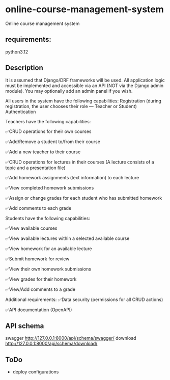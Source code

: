# online-course-management-system
Online course management system

## requirements:
python3.12

## Description
It is assumed that Django/DRF frameworks will be used. All application logic must be implemented and accessible via an API (NOT via the Django admin module). You may optionally add an admin panel if you wish.

All users in the system have the following capabilities:
Registration (during registration, the user chooses their role — Teacher or Student)
Authentication

Teachers have the following capabilities:

✅CRUD operations for their own courses

✅Add/Remove a student to/from their course

✅Add a new teacher to their course

✅CRUD operations for lectures in their courses (A lecture consists of a topic and a presentation file)

✅Add homework assignments (text information) to each lecture

✅View completed homework submissions

✅Assign or change grades for each student who has submitted homework

✅Add comments to each grade

Students have the following capabilities:

✅View available courses


✅View available lectures within a selected available course

✅View homework for an available lecture

✅Submit homework for review

✅View their own homework submissions

✅View grades for their homework

✅View/Add comments to a grade

Additional requirements:
✅Data security (permissions for all CRUD actions)

✅API documentation (OpenAPI)


## API schema
swagger http://127.0.0.1:8000/api/schema/swagger/
download http://127.0.0.1:8000/api/schema/download/


## ToDo
- deploy configurations
